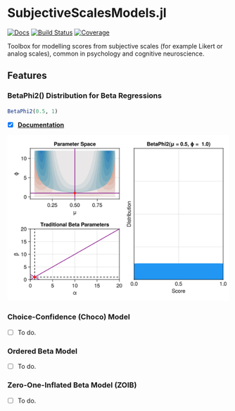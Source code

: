 # SubjectiveScalesModels.jl

[![Docs](https://img.shields.io/badge/docs-latest-blue.svg)](https://DominiqueMakowski.github.io/SubjectiveScalesModels.jl/)
[![Build Status](https://github.com/DominiqueMakowski/SubjectiveScalesModels.jl/actions/workflows/CI.yml/badge.svg?branch=main)](https://github.com/DominiqueMakowski/SubjectiveScalesModels.jl/actions/workflows/CI.yml?query=branch%3Amain)
[![Coverage](https://codecov.io/gh/DominiqueMakowski/SubjectiveScalesModels.jl/branch/main/graph/badge.svg)](https://codecov.io/gh/DominiqueMakowski/SubjectiveScalesModels.jl)


Toolbox for modelling scores from subjective scales (for example Likert or analog scales), common in psychology and cognitive neuroscience.

## Features

### BetaPhi2() Distribution for Beta Regressions

```julia
BetaPhi2(0.5, 1)
```

- [x] [**Documentation**](https://dominiquemakowski.github.io/SubjectiveScalesModels.jl/dev/BetaPhi2/)

![](https://github.com/DominiqueMakowski/SubjectiveScalesModels.jl/blob/main/docs/img/animation_BetaPhi2.gif?raw=true)


### Choice-Confidence (Choco) Model

- [ ] To do.


### Ordered Beta Model

- [ ] To do.


### Zero-One-Inflated Beta Model (ZOIB)

- [ ] To do.

